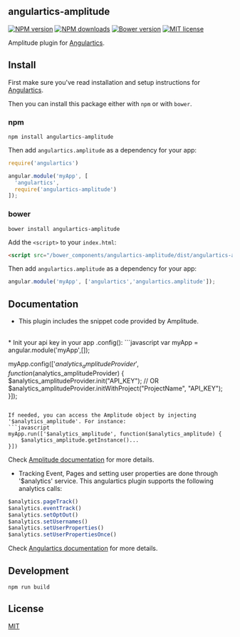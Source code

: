 ## angulartics-amplitude
[![NPM version][npm-image]][npm-url] [![NPM downloads][npm-downloads-image]][npm-downloads-url] [![Bower version][bower-image]][bower-url] [![MIT license][license-image]][license-url]

Amplitude plugin for [Angulartics](http://github.com/angulartics).

## Install
First make sure you've read installation and setup instructions for [Angulartics](http://angulartics.github.io/).

Then you can install this package either with `npm` or with `bower`.

### npm

```shell
npm install angulartics-amplitude
```

Then add `angulartics.amplitude` as a dependency for your app:

```javascript
require('angulartics')

angular.module('myApp', [
  'angulartics', 
  require('angulartics-amplitude')
]);
```

### bower
```shell
bower install angulartics-amplitude
```

Add the `<script>` to your `index.html`:

```html
<script src="/bower_components/angulartics-amplitude/dist/angulartics-amplitude.min.js"></script>
```

Then add `angulartics.amplitude` as a dependency for your app:

```javascript
angular.module('myApp', ['angulartics','angulartics.amplitude']);
```

## Documentation
* This plugin includes the snippet code provided by Amplitude.
<br>
* Init your api key in your app .config():
```javascript
var myApp = angular.module('myApp',[]);

myApp.config(['$analytics_amplitudeProvider', function($analytics_amplitudeProvider) {
    $analytics_amplitudeProvider.init("API_KEY");
    // OR
    $analytics_amplitudeProvider.initWithProject("ProjectName", "API_KEY");
}]);
```

If needed, you can access the Amplitude object by injecting '$analytics_amplitude'. For instance:
```javascript
myApp.run(['$analytics_amplitude', function($analytics_amplitude) {
    $analytics_amplitude.getInstance()...
}])
```
Check [Amplitude documentation](https://amplitude.zendesk.com/hc/en-us/articles/115001361248) for more details.
<br>
* Tracking Event, Pages and setting user properties are done through '$analytics' service.
This angulartics plugin supports the following analytics calls:
```javascript
$analytics.pageTrack()
$analytics.eventTrack()
$analytics.setOptOut()
$analytics.setUsernames()
$analytics.setUserProperties()
$analytics.setUserPropertiesOnce()
```

Check [Angulartics documentation](https://github.com/angulartics/angulartics) for more details.

## Development

```shell
npm run build
```

## License

[MIT](LICENSE)

[npm-image]: https://img.shields.io/npm/v/angulartics-amplitude.svg
[npm-url]: https://npmjs.org/package/angulartics-amplitude
[npm-downloads-image]: https://img.shields.io/npm/dm/angulartics-amplitude.svg
[npm-downloads-url]: https://npmjs.org/package/angulartics-amplitude
[bower-image]: https://img.shields.io/bower/v/angulartics-amplitude.svg
[bower-url]: http://bower.io/search/?q=angulartics-amplitude
[license-image]: http://img.shields.io/badge/license-MIT-blue.svg
[license-url]: LICENSE